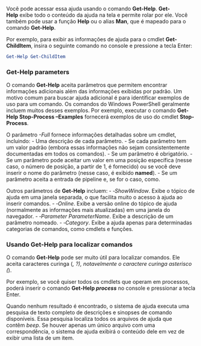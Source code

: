 Você pode acessar essa ajuda usando o comando **Get-Help**. **Get-Help** exibe todo o conteúdo da ajuda na tela e permite rolar por ele. Você também pode usar a função **Help** ou o alias **Man**, que é mapeado para o comando **Get-Help**.

Por exemplo, para exibir as informações de ajuda para o cmdlet **Get-ChildItem**, insira o seguinte comando no console e pressione a tecla Enter:
```powershell
Get-Help Get-ChildItem
```

### Get-Help parameters

O comando **Get-Help** aceita parâmetros que permitem encontrar informações adicionais além das informações exibidas por padrão. Um motivo comum para buscar ajuda adicional é para identificar exemplos de uso para um comando. Os comandos do Windows PowerShell geralmente incluem muitos desses exemplos. Por exemplo, executar o comando **Get-Help Stop-Process –Examples** fornecerá exemplos de uso do cmdlet **Stop-Process**.

O parâmetro _-Full_ fornece informações detalhadas sobre um cmdlet, incluindo:
	- Uma descrição de cada parâmetro.
	- Se cada parâmetro tem um valor padrão (embora essas informações não sejam consistentemente documentadas em todos os comandos).
	- Se um parâmetro é obrigatório.
	- Se um parâmetro pode aceitar um valor em uma posição específica (nesse caso, o número de posição, a partir de 1, é fornecido) ou se você deve inserir o nome do parâmetro (nesse caso, é exibido **named**).
	- Se um parâmetro aceita a entrada de pipeline e, se for o caso, como.

Outros parâmetros de **Get-Help** incluem:
	- _‑ShowWindow_. Exibe o tópico de ajuda em uma janela separada, o que facilita muito o acesso à ajuda ao inserir comandos.
	- _‑Online_. Exibe a versão online do tópico de ajuda (normalmente as informações mais atualizadas) em uma janela do navegador.
	- _‑Parameter ParameterName_. Exibe a descrição de um parâmetro nomeado.
	- _‑Category_. Exibe a ajuda apenas para determinadas categorias de comandos, como cmdlets e funções.

### Usando Get-Help para localizar comandos
O comando **Get-Help** pode ser muito útil para localizar comandos. Ele aceita caracteres curinga (*, ?), notavelmente o caractere curinga asterisco (*).

Por exemplo, se você quiser todos os cmdlets que operam em processos, poderá inserir o comando **Get-Help *process*** no console e pressionar a tecla Enter.

Quando nenhum resultado é encontrado, o sistema de ajuda executa uma pesquisa de texto completo de descrições e sinopses de comando disponíveis. Essa pesquisa localiza todos os arquivos de ajuda que contêm _beep_. Se houver apenas um único arquivo com uma correspondência, o sistema de ajuda exibirá o conteúdo dele em vez de exibir uma lista de um item.



